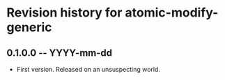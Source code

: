 # Revision history for atomic-modify-generic

## 0.1.0.0 -- YYYY-mm-dd

* First version. Released on an unsuspecting world.
